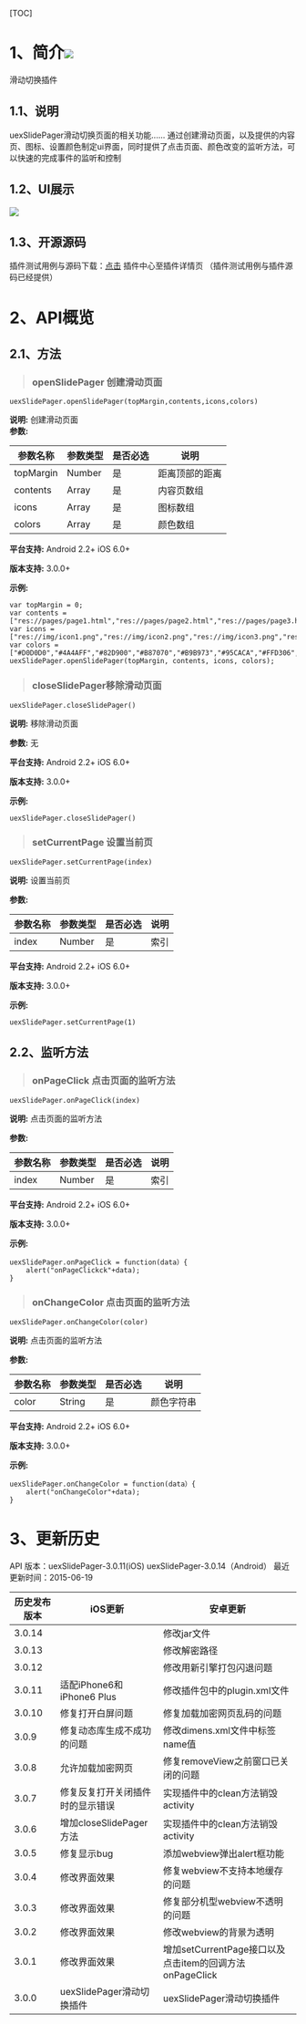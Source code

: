 ﻿
[TOC]
# 1、简介[![](http://appcan-download.oss-cn-beijing.aliyuncs.com/%E5%85%AC%E6%B5%8B%2Fgf.png)]() 
 滑动切换插件
## 1.1、说明
uexSlidePager滑动切换页面的相关功能...... 通过创建滑动页面，以及提供的内容页、图标、设置颜色制定ui界面，同时提供了点击页面、颜色改变的监听方法，可以快速的完成事件的监听和控制
## 1.2、UI展示
 ![](http://newdocx.appcan.cn/docximg/151024w2015s6p16u.jpg)
## 1.3、开源源码
插件测试用例与源码下载：[点击](http://plugin.appcan.cn/details.html?id=187_index) 插件中心至插件详情页 （插件测试用例与插件源码已经提供）



# 2、API概览

## 2.1、方法

> ### openSlidePager 创建滑动页面

`uexSlidePager.openSlidePager(topMargin,contents,icons,colors)`

**说明:**
创建滑动页面  
**参数:**


|参数名称|参数类型 | 是否必选|  说明 |
|------|-----|--------|------- |
|topMargin|Number|是|距离顶部的距离|
|contents | Array | 是 | 内容页数组 |
|icons| Array | 是 |图标数组 |
|colors | Array| 是 | 颜色数组 |




**平台支持:**
Android 2.2+
iOS 6.0+

**版本支持:**
3.0.0+

**示例:**

```
var topMargin = 0;
var contents = ["res://pages/page1.html","res://pages/page2.html","res://pages/page3.html","res://pages/page4.html","res://pages/page5.html","res://pages/page6.html","res://pages/page7.html","res://pages/page8.html","res://pages/page9.html"];
var icons = ["res://img/icon1.png","res://img/icon2.png","res://img/icon3.png","res://img/icon4.png","res://img/icon5.png","res://img/icon6.png","res://img/icon7.png","res://img/icon8.png","res://img/icon9.png"];
var colors = ["#D0D0D0","#4A4AFF","#82D900","#B87070","#B9B973","#95CACA","#FFD306","#EA7500","#FF8F59"];
uexSlidePager.openSlidePager(topMargin, contents, icons, colors);         

```
> ### closeSlidePager移除滑动页面

`uexSlidePager.closeSlidePager()    `

**说明:**
移除滑动页面
 


**参数:**
无

**平台支持:**
Android 2.2+
iOS 6.0+

**版本支持:**
3.0.0+

**示例:**

```
uexSlidePager.closeSlidePager()
```
> ### setCurrentPage 设置当前页

`uexSlidePager.setCurrentPage(index)    `

**说明:**
设置当前页
 
**参数:**

|参数名称|参数类型 | 是否必选|  说明 |
|------|-----|--------|------- |
|index|Number|是|索引|

**平台支持:**
Android 2.2+
iOS 6.0+

**版本支持:**
3.0.0+

**示例:**

```
uexSlidePager.setCurrentPage(1)
```

## 2.2、监听方法
> ### onPageClick 点击页面的监听方法

`uexSlidePager.onPageClick(index)   `

**说明:**
点击页面的监听方法   
 


**参数:**

|参数名称|参数类型 | 是否必选|  说明 |
|------|-----|--------|------- |
|index|Number|是|索引|





**平台支持:**
Android 2.2+
iOS 6.0+

**版本支持:**
3.0.0+

**示例:**

```
uexSlidePager.onPageClick = function(data）{
    alert("onPageClickck"+data);
}  

```
> ### onChangeColor 点击页面的监听方法

`uexSlidePager.onChangeColor(color) `

**说明:**
点击页面的监听方法   
 


**参数:**

|参数名称|参数类型 | 是否必选|  说明 |
|------|-----|--------|------- |
|color|String|是|颜色字符串|





**平台支持:**
Android 2.2+
iOS 6.0+

**版本支持:**
3.0.0+

**示例:**

```
uexSlidePager.onChangeColor = function(data）{
    alert("onChangeColor"+data);
}  

```


# 3、更新历史
 API 版本：uexSlidePager-3.0.11(iOS) uexSlidePager-3.0.14（Android）
 最近更新时间：2015-06-19
 
|  历史发布版本 | iOS更新  | 安卓更新  |
| ------------ | ------------ | ------------ |
| 3.0.14  |   | 修改jar文件   |
| 3.0.13  |   | 修改解密路径   |
| 3.0.12  |   |  修改用新引擎打包闪退问题  |
| 3.0.11  | 适配iPhone6和iPhone6 Plus  | 修改插件包中的plugin.xml文件  |
| 3.0.10  | 修复打开白屏问题  | 修复加载加密网页乱码的问题  |
| 3.0.9  |修复动态库生成不成功的问题   | 修改dimens.xml文件中标签name值  |
| 3.0.8  | 允许加载加密网页  | 修复removeView之前窗口已关闭的问题   |
| 3.0.7  |  修复反复打开关闭插件时的显示错误 | 实现插件中的clean方法销毁activity  |
| 3.0.6  |   增加closeSlidePager方法| 实现插件中的clean方法销毁activity  |
| 3.0.5  | 修复显示bug  | 添加webview弹出alert框功能  |
| 3.0.4 | 修改界面效果  | 修复webview不支持本地缓存的问题  |
| 3.0.3  |  修改界面效果 | 修复部分机型webview不透明的问题  |
| 3.0.2  |  修改界面效果 | 修改webview的背景为透明  |
| 3.0.1  | 修改界面效果| 增加setCurrentPage接口以及点击item的回调方法onPageClick|
| 3.0.0  | uexSlidePager滑动切换插件  | uexSlidePager滑动切换插件|


